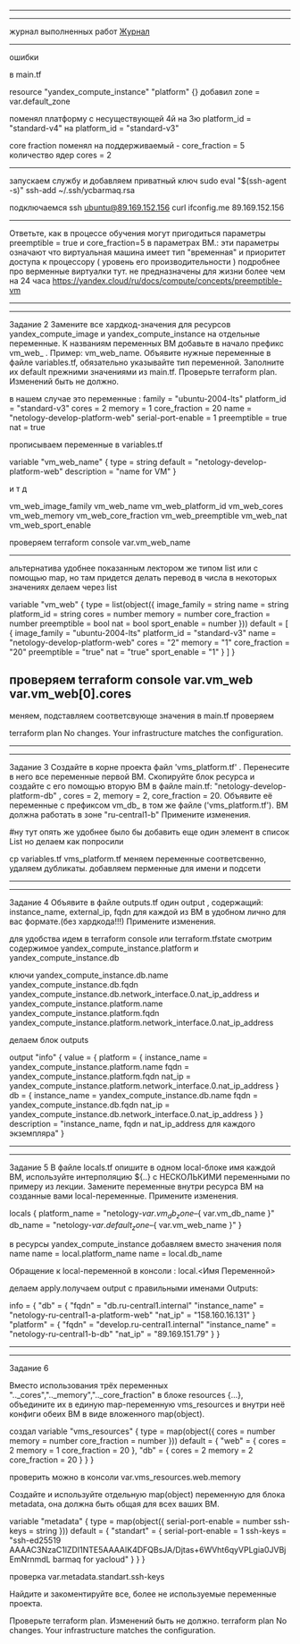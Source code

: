 --------------------  
--------------------  
журнал выполненных работ
[Журнал](путь/к/файлу)



------------
ошибки

в main.tf 


resource "yandex_compute_instance" "platform" {}
добавил
 zone        = var.default_zone
 
поменял платформу с несуществующей 4й на 3ю
  platform_id = "standard-v4"
на 
  platform_id = "standard-v3"

core fraction поменял на поддерживаемый - 
  core_fraction = 5 
количество ядер 
  cores         = 2

------------
запускаем службу и добавляем приватный ключ
sudo eval "$(ssh-agent -s)"
ssh-add ~/.ssh/ycbarmaq.rsa

подключаемся
ssh ubuntu@89.169.152.156
curl ifconfig.me
89.169.152.156

----------
Ответьте, как в процессе обучения могут пригодиться параметры preemptible = true и core_fraction=5 в параметрах ВМ.:
эти параметры означают что виртуальная машина имеет тип "временная" и приоритет доступа к процессору ( уровень его производительности )
подробнее про верменные виртуалки тут. не предназначены для жизни более чем на 24 часа
https://yandex.cloud/ru/docs/compute/concepts/preemptible-vm

---------------------------------------------------
---------------------------------------------------
Задание 2
Замените все хардкод-значения для ресурсов yandex_compute_image и yandex_compute_instance на отдельные переменные. К названиям переменных ВМ добавьте в начало префикс vm_web_ . Пример: vm_web_name.
Объявите нужные переменные в файле variables.tf, обязательно указывайте тип переменной. Заполните их default прежними значениями из main.tf.
Проверьте terraform plan. Изменений быть не должно.

в нашем случае это переменные :
family = "ubuntu-2004-lts"
platform_id = "standard-v3"
cores         = 2
memory        = 1
core_fraction = 20
name        = "netology-develop-platform-web"
serial-port-enable = 1
preemptible = true
nat       = true

прописываем переменные в variables.tf

 variable "vm_web_name" {
   type        = string
   default     = "netology-develop-platform-web"
   description = "name for VM"
}

и т д

vm_web_image_family
vm_web_name
vm_web_platform_id
vm_web_cores
vm_web_memory
vm_web_core_fraction
vm_web_preemptible
vm_web_nat
vm_web_sport_enable



проверяем
terraform console
var.vm_web_name


------------------------
альтернатива
удобнее показанным лектором же типом list или с помощью map, но там придется делать перевод в числа в некоторых значениях
делаем через list

variable "vm_web" {
  type = list(object({
    image_family    = string
	name            = string
    platform_id     = string
    cores           = number
    memory          = number
    core_fraction   = number
    preemptible     = bool
    nat             = bool
    sport_enable    = number
  }))
  default = [
    {
		image_family    = "ubuntu-2004-lts"
		platform_id     = "standard-v3"
		name            = "netology-develop-platform-web"
		cores           = "2"
		memory          = "1"
		core_fraction   = "20"
        preemptible     = "true"
        nat             = "true"
		sport_enable    = "1"
    }
  ]
}



проверяем
terraform console
var.vm_web
var.vm_web[0].cores
------------------------


меняем, подставляем соответсвующе значения в main.tf
проверяем

terraform plan
No changes. Your infrastructure matches the configuration.


---------------------------------------------------
---------------------------------------------------

Задание 3
Создайте в корне проекта файл 'vms_platform.tf' . Перенесите в него все переменные первой ВМ.
Скопируйте блок ресурса и создайте с его помощью вторую ВМ в файле main.tf: "netology-develop-platform-db" , cores  = 2, memory = 2, core_fraction = 20. Объявите её переменные с префиксом vm_db_ в том же файле ('vms_platform.tf'). ВМ должна работать в зоне "ru-central1-b"
Примените изменения.

#ну тут опять же удобнее было бы добавить еще один элемент в список List но делаем как попросили

cp variables.tf vms_platform.tf
меняем переменные соответсвенно, удаляем дубликаты. добавляем перменные для имени и подсети

---------------------------------------------------
---------------------------------------------------
Задание 4
Объявите в файле outputs.tf один output , содержащий: instance_name, external_ip, fqdn для каждой из ВМ в удобном лично для вас формате.(без хардкода!!!)
Примените изменения.

для удобства идем в terraform console или terraform.tfstate
смотрим содержимое 
yandex_compute_instance.platform
и
yandex_compute_instance.db

ключи
yandex_compute_instance.db.name
yandex_compute_instance.db.fqdn
yandex_compute_instance.db.network_interface.0.nat_ip_address
и
yandex_compute_instance.platform.name
yandex_compute_instance.platform.fqdn
yandex_compute_instance.platform.network_interface.0.nat_ip_address

делаем блок outputs

output "info" {
  value = {
    platform = {
      instance_name = yandex_compute_instance.platform.name
      fqdn          = yandex_compute_instance.platform.fqdn
      nat_ip        = yandex_compute_instance.platform.network_interface.0.nat_ip_address
    }
    db = {
      instance_name = yandex_compute_instance.db.name
      fqdn          = yandex_compute_instance.db.fqdn
      nat_ip        = yandex_compute_instance.db.network_interface.0.nat_ip_address
    }
  }
  description = "instance_name, fqdn и nat_ip_address для каждого экземпляра"
}

---------------------------------------------------
---------------------------------------------------

Задание 5
В файле locals.tf опишите в одном local-блоке имя каждой ВМ, используйте интерполяцию ${..} с НЕСКОЛЬКИМИ переменными по примеру из лекции.
Замените переменные внутри ресурса ВМ на созданные вами local-переменные.
Примените изменения.

locals {
 platform_name = "netology-${ var.vm_db_zone }–${ var.vm_db_name }"
 db_name = "netology-${ var.default_zone }–${ var.vm_web_name }"
}


в ресурсы yandex_compute_instance добавляем вместо значения поля name
  name        = local.platform_name
  name        = local.db_name
 
Обращение к local-переменной в консоли :
local.<Имя Переменной>

делаем apply.получаем output  с правильными именами
Outputs:

info = {
  "db" = {
    "fqdn" = "db.ru-central1.internal"
    "instance_name" = "netology-ru-central1-a-platform-web"
    "nat_ip" = "158.160.16.131"
  }
  "platform" = {
    "fqdn" = "develop.ru-central1.internal"
    "instance_name" = "netology-ru-central1-b-db"
    "nat_ip" = "89.169.151.79"
  }
}

---------------------------------------------------
---------------------------------------------------
Задание 6

Вместо использования трёх переменных ".._cores",".._memory",".._core_fraction" в блоке resources {...}, объедините их в единую map-переменную vms_resources и внутри неё конфиги обеих ВМ
в виде вложенного map(object).

создал 
variable "vms_resources" {
  type = map(object({
    cores         = number
    memory        = number
	  core_fraction = number
  }))
  default = {
    "web" = {
		cores         = 2
		memory        = 1
		core_fraction = 20
    },
    "db" = {
		cores         = 2
		memory        = 2
		core_fraction = 20
    }
  }
}

проверить можно в консоли 
var.vms_resources.web.memory


Создайте и используйте отдельную map(object) переменную для блока metadata, она должна быть общая для всех ваших ВМ.


variable "metadata" {
  type = map(object({
    serial-port-enable         = number
    ssh-keys                     = string
  }))
  default = {
    "standart" = {
		serial-port-enable         = 1
		ssh-keys                     = "ssh-ed25519 AAAAC3NzaC1lZDI1NTE5AAAAIK4DFQBsJA/Djtas+6WVht6qyVPLgia0JVBjEmNrnmdL barmaq for yacloud"
    }
  }
}

проверка
var.metadata.standart.ssh-keys

Найдите и закоментируйте все, более не используемые переменные проекта.

Проверьте terraform plan. Изменений быть не должно.
terraform plan
No changes. Your infrastructure matches the configuration.
